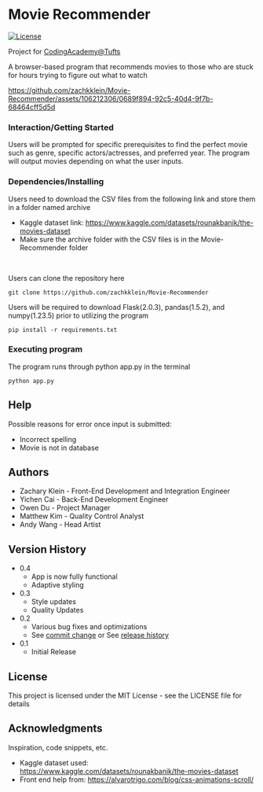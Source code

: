 # Movie Recommender
 [![License](https://img.shields.io/badge/license-MIT-blue)](./LICENSE)

Project for [CodingAcademy@Tufts](https://universitycollege.tufts.edu/high-school/programs/coding-academy)

A browser-based program that recommends movies to those who are stuck for hours trying to figure out what to watch

https://github.com/zachkklein/Movie-Recommender/assets/106212306/0689f894-92c5-40d4-9f7b-68464cff5d5d


### Interaction/Getting Started
Users will be prompted for specific prerequisites to find the perfect movie such as genre, specific actors/actresses, and preferred year. The program will output movies depending on what the user inputs.



### Dependencies/Installing

Users need to download the CSV files from the following link and store them in a folder named archive
* Kaggle dataset link: https://www.kaggle.com/datasets/rounakbanik/the-movies-dataset
 * Make sure the archive folder with the CSV files is in the Movie-Recommender folder

  <p>&nbsp;</p>

Users can clone the repository here
```
git clone https://github.com/zachkklein/Movie-Recommender
```

Users will be required to download Flask(2.0.3), pandas(1.5.2), and numpy(1.23.5) prior to utilizing the program

```
pip install -r requirements.txt
```

### Executing program

The program runs through python app.py in the terminal 
```
python app.py
```




## Help

Possible reasons for error once input is submitted:
* Incorrect spelling
* Movie is not in database




## Authors

* Zachary Klein - Front-End Development and Integration Engineer
* Yichen Cai - Back-End Development Engineer
* Owen Du - Project Manager
* Matthew Kim - Quality Control Analyst
* Andy Wang - Head Artist



## Version History
* 0.4
    * App is now fully functional
    * Adaptive styling 
* 0.3
    * Style updates
    * Quality Updates
* 0.2
    * Various bug fixes and optimizations
    * See [commit change]() or See [release history]()
* 0.1
    * Initial Release


## License

This project is licensed under the MIT License - see the LICENSE file for details

## Acknowledgments

Inspiration, code snippets, etc.
* Kaggle dataset used: https://www.kaggle.com/datasets/rounakbanik/the-movies-dataset
* Front end help from: https://alvarotrigo.com/blog/css-animations-scroll/

